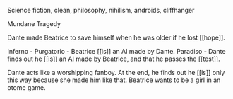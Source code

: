 Science fiction, clean, philosophy, nihilism, androids, cliffhanger


Mundane Tragedy

Dante made Beatrice to save himself when he was older if he lost [[hope]].

Inferno - 
Purgatorio - Beatrice [[is]] an AI made by Dante.
Paradiso - Dante finds out he [[is]] an AI made by Beatrice, and that he passes the [[test]].

Dante acts like a worshipping fanboy. At the end, he finds out he [[is]] only this way because she made him like that. Beatrice wants to be a girl in an otome game.